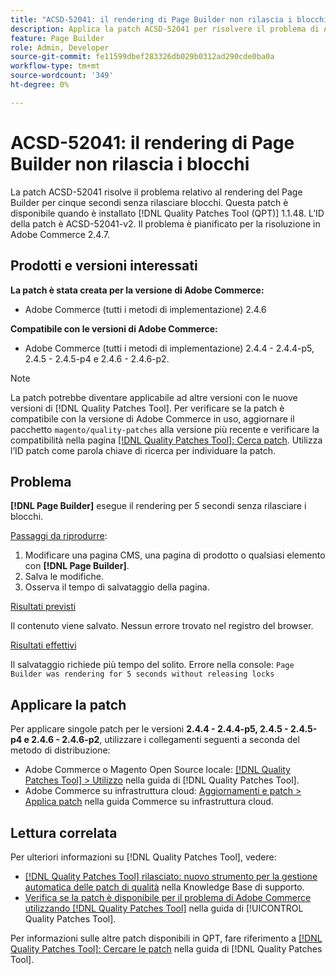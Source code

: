 ```yaml
---
title: "ACSD-52041: il rendering di Page Builder non rilascia i blocchi"
description: Applica la patch ACSD-52041 per risolvere il problema di Adobe Commerce, in cui Page Builder esegue il rendering per cinque secondi senza rilasciare blocchi.
feature: Page Builder
role: Admin, Developer
source-git-commit: fe11599dbef283326db029b0312ad290cde0ba0a
workflow-type: tm+mt
source-wordcount: '349'
ht-degree: 0%

---
```


# ACSD-52041: il rendering di Page Builder non rilascia i blocchi

La patch ACSD-52041 risolve il problema relativo al rendering del Page Builder per cinque secondi senza rilasciare blocchi. Questa patch è disponibile quando è installato [!DNL Quality Patches Tool (QPT)] 1.1.48. L’ID della patch è ACSD-52041-v2. Il problema è pianificato per la risoluzione in Adobe Commerce 2.4.7.

## Prodotti e versioni interessati

**La patch è stata creata per la versione di Adobe Commerce:**

* Adobe Commerce (tutti i metodi di implementazione) 2.4.6

**Compatibile con le versioni di Adobe Commerce:**

* Adobe Commerce (tutti i metodi di implementazione) 2.4.4 - 2.4.4-p5, 2.4.5 - 2.4.5-p4 e 2.4.6 - 2.4.6-p2.



>[!NOTE]
>
>La patch potrebbe diventare applicabile ad altre versioni con le nuove versioni di [!DNL Quality Patches Tool]. Per verificare se la patch è compatibile con la versione di Adobe Commerce in uso, aggiornare il pacchetto `magento/quality-patches` alla versione più recente e verificare la compatibilità nella pagina [[!DNL Quality Patches Tool]: Cerca patch](https://experienceleague.adobe.com/tools/commerce-quality-patches/index.html). Utilizza l’ID patch come parola chiave di ricerca per individuare la patch.


## Problema

**[!DNL Page Builder]** esegue il rendering per *5* secondi senza rilasciare i blocchi.

<u>Passaggi da riprodurre</u>:

1. Modificare una pagina CMS, una pagina di prodotto o qualsiasi elemento con **[!DNL Page Builder]**.
1. Salva le modifiche.
1. Osserva il tempo di salvataggio della pagina.

<u>Risultati previsti</u>

Il contenuto viene salvato. Nessun errore trovato nel registro del browser.

<u>Risultati effettivi</u>

Il salvataggio richiede più tempo del solito.
Errore nella console: ``Page Builder was rendering for 5 seconds without releasing locks``

## Applicare la patch

Per applicare singole patch per le versioni **2.4.4 - 2.4.4-p5, 2.4.5 - 2.4.5-p4 e 2.4.6 - 2.4.6-p2**, utilizzare i collegamenti seguenti a seconda del metodo di distribuzione:

* Adobe Commerce o Magento Open Source locale: [[!DNL Quality Patches Tool] > Utilizzo](</help/tools/quality-patches-tool/usage.md>) nella guida di [!DNL Quality Patches Tool].
* Adobe Commerce su infrastruttura cloud: [Aggiornamenti e patch > Applica patch](https://experienceleague.adobe.com/docs/commerce-cloud-service/user-guide/develop/upgrade/apply-patches.html) nella guida Commerce su infrastruttura cloud.

## Lettura correlata

Per ulteriori informazioni su [!DNL Quality Patches Tool], vedere:

* [[!DNL Quality Patches Tool] rilasciato: nuovo strumento per la gestione automatica delle patch di qualità](https://experienceleague.adobe.com/en/docs/commerce-knowledge-base/kb/announcements/commerce-announcements/magento-quality-patches-released-new-tool-to-self-serve-quality-patches) nella Knowledge Base di supporto.
* [Verifica se la patch è disponibile per il problema di Adobe Commerce utilizzando  [!DNL Quality Patches Tool]](/help/tools/quality-patches-tool/patches-available-in-qpt/check-patch-for-magento-issue-with-magento-quality-patches.md) nella guida di [!UICONTROL Quality Patches Tool].


Per informazioni sulle altre patch disponibili in QPT, fare riferimento a [[!DNL Quality Patches Tool]: Cercare le patch](<https://experienceleague.adobe.com/tools/commerce-quality-patches/index.html>) nella guida di [!DNL Quality Patches Tool].
